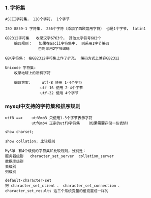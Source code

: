 ### 1. 字符集

    ASCII字符集， 128个字符， 1个字节

    ISO 8859-1 字符集， 256个字符（添加了西欧常用字符） 也是1个字节， latin1

    GB2312字符集   收录汉字6763个， 其他文字符号682个
        编码规则：   如果在ascii字符集中， 则采用1字节编码
                   否则采用2字节编码

    GBK字符集： 在GB2312字符集上作了扩充， 编码方式上兼容GB2312

    Unicode 字符集:
        收录地球上的所有字符
        
        编码方案:     utf-8 使用 1-4个字节
                    utf-16 使用 2-4个字节
                    utf-32 使用 4个字节

### mysql中支持的字符集和排序规则

    utf8 ==>    utf8mb3 只使用1-3个字节表示字符
                utf8mb4 正宗的utf8字符集   （如果需要存储一些表情）

    show charset;

    show collation; 比较规则

    MySQL 有4个级别的字符集和比较规则，分别是：
    服务器级别   character_set_server  collation_server
    数据库级别
    表级别
    列级别

    default-character-set    
    把 character_set_client 、 character_set_connection 、character_set_results 这三个系统变量的值设置成一样的

    